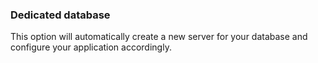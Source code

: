 <!-- usedin: [ _legacy_docker/Databases/database-management-v1.md, _maestro/Databases/database-management-v1.md, _node/Databases/database-management-v1.md, _rails/databases/database-management-v1.md] -->


### Dedicated database

This option will automatically create a new server for your database and configure your application accordingly.

